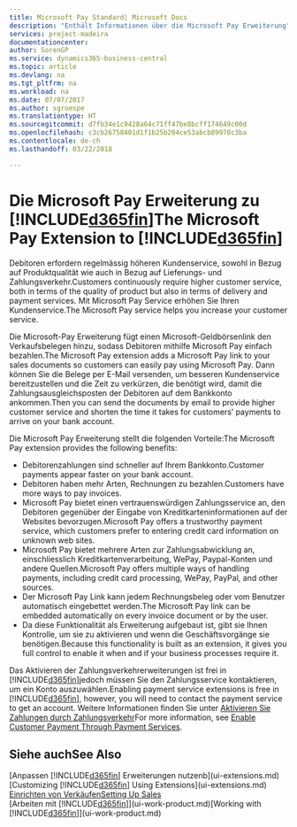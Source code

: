 ```yaml
---
title: Microsoft Pay Standard| Microsoft Docs
description: "Enthält Informationen über die Microsoft Pay Erweiterung"
services: project-madeira
documentationcenter: 
author: SorenGP
ms.service: dynamics365-business-central
ms.topic: article
ms.devlang: na
ms.tgt_pltfrm: na
ms.workload: na
ms.date: 07/07/2017
ms.author: sgroespe
ms.translationtype: HT
ms.sourcegitcommit: d7fb34e1c9428a64c71ff47be8bcff174649c00d
ms.openlocfilehash: c3cb26758401d1f1b25b204ce53abcb89970c3ba
ms.contentlocale: de-ch
ms.lasthandoff: 03/22/2018

---
```

# <a name="the-microsoft-pay-extension-to-included365finincludesd365finlongmdmd"></a><span data-ttu-id="f204d-103">Die Microsoft Pay Erweiterung zu [!INCLUDE[d365fin](includes/d365fin_long_md.md)]</span><span class="sxs-lookup"><span data-stu-id="f204d-103">The Microsoft Pay Extension to [!INCLUDE[d365fin](includes/d365fin_long_md.md)]</span></span>
<span data-ttu-id="f204d-104">Debitoren erfordern regelmässig höheren Kundenservice, sowohl in Bezug auf Produktqualität wie auch in Bezug auf Lieferungs- und Zahlungsverkehr.</span><span class="sxs-lookup"><span data-stu-id="f204d-104">Customers continuously require higher customer service, both in terms of the quality of product but also in terms of delivery and payment services.</span></span> <span data-ttu-id="f204d-105">Mit Microsoft Pay Service erhöhen Sie Ihren Kundenservice.</span><span class="sxs-lookup"><span data-stu-id="f204d-105">The Microsoft Pay service helps you increase your customer service.</span></span>

<span data-ttu-id="f204d-106">Die Microsoft-Pay Erweiterung fügt einen Microsoft-Geldbörsenlink den Verkaufsbelegen hinzu, sodass Debitoren mithilfe Microsoft Pay einfach bezahlen.</span><span class="sxs-lookup"><span data-stu-id="f204d-106">The Microsoft Pay extension adds a Microsoft Pay link to your sales documents so customers can easily pay using Microsoft Pay.</span></span> <span data-ttu-id="f204d-107">Dann können Sie die Belege per E-Mail versenden, um besseren Kundenservice bereitzustellen und die Zeit zu verkürzen, die benötigt wird, damit die Zahlungsausgleichsposten der Debitoren auf dem Bankkonto ankommen.</span><span class="sxs-lookup"><span data-stu-id="f204d-107">Then you can send the documents by email to provide higher customer service and shorten the time it takes for customers’ payments to arrive on your bank account.</span></span>

<span data-ttu-id="f204d-108">Die Microsoft Pay Erweiterung stellt die folgenden Vorteile:</span><span class="sxs-lookup"><span data-stu-id="f204d-108">The Microsoft Pay extension provides the following benefits:</span></span>
- <span data-ttu-id="f204d-109">Debitorenzahlungen sind schneller auf Ihrem Bankkonto.</span><span class="sxs-lookup"><span data-stu-id="f204d-109">Customer payments appear faster on your bank account.</span></span>
- <span data-ttu-id="f204d-110">Debitoren haben mehr Arten, Rechnungen zu bezahlen.</span><span class="sxs-lookup"><span data-stu-id="f204d-110">Customers have more ways to pay invoices.</span></span>
- <span data-ttu-id="f204d-111">Microsoft Pay bietet einen vertrauenswürdigen Zahlungsservice an, den Debitoren gegenüber der Eingabe von Kreditkarteninformationen auf der Websites bevorzugen.</span><span class="sxs-lookup"><span data-stu-id="f204d-111">Microsoft Pay offers a trustworthy payment service, which customers prefer to entering credit card information on unknown web sites.</span></span>
- <span data-ttu-id="f204d-112">Microsoft Pay bietet mehrere Arten zur Zahlungsabwicklung an, einschliesslich Kreditkartenverarbeitung, WePay, Paypal-Konten und andere Quellen.</span><span class="sxs-lookup"><span data-stu-id="f204d-112">Microsoft Pay offers multiple ways of handling payments, including credit card processing, WePay, PayPal, and other sources.</span></span>
- <span data-ttu-id="f204d-113">Der Microsoft Pay Link kann jedem Rechnungsbeleg oder vom Benutzer automatisch eingebettet werden.</span><span class="sxs-lookup"><span data-stu-id="f204d-113">The Microsoft Pay link can be embedded automatically on every invoice document or by the user.</span></span>
- <span data-ttu-id="f204d-114">Da diese Funktionalität als Erweiterung aufgebaut ist, gibt sie Ihnen Kontrolle, um sie zu aktivieren und wenn die Geschäftsvorgänge sie benötigen.</span><span class="sxs-lookup"><span data-stu-id="f204d-114">Because this functionality is built as an extension, it gives you full control to enable it when and if your business processes require it.</span></span>

<span data-ttu-id="f204d-115">Das Aktivieren der Zahlungsverkehrerweiterungen ist frei in [!INCLUDE[d365fin](includes/d365fin_md.md)]jedoch müssen Sie den Zahlungsservice kontaktieren, um ein Konto auszuwählen.</span><span class="sxs-lookup"><span data-stu-id="f204d-115">Enabling payment service extensions is free in [!INCLUDE[d365fin](includes/d365fin_md.md)], however, you will need to contact the payment service to get an account.</span></span> <span data-ttu-id="f204d-116">Weitere Informationen finden Sie unter [Aktivieren Sie Zahlungen durch Zahlungsverkehr](sales-how-enable-payment-service-extensions.md)</span><span class="sxs-lookup"><span data-stu-id="f204d-116">For more information, see [Enable Customer Payment Through Payment Services](sales-how-enable-payment-service-extensions.md).</span></span>

## <a name="see-also"></a><span data-ttu-id="f204d-117">Siehe auch</span><span class="sxs-lookup"><span data-stu-id="f204d-117">See Also</span></span>
<span data-ttu-id="f204d-118">[Anpassen [!INCLUDE[d365fin](includes/d365fin_md.md)] Erweiterungen nutzenb](ui-extensions.md)</span><span class="sxs-lookup"><span data-stu-id="f204d-118">[Customizing [!INCLUDE[d365fin](includes/d365fin_md.md)] Using Extensions](ui-extensions.md)</span></span>  
[<span data-ttu-id="f204d-119">Einrichten von Verkäufen</span><span class="sxs-lookup"><span data-stu-id="f204d-119">Setting Up Sales</span></span>](sales-setup-sales.md)  
<span data-ttu-id="f204d-120">[Arbeiten mit [!INCLUDE[d365fin](includes/d365fin_md.md)]](ui-work-product.md)</span><span class="sxs-lookup"><span data-stu-id="f204d-120">[Working with [!INCLUDE[d365fin](includes/d365fin_md.md)]](ui-work-product.md)</span></span>

